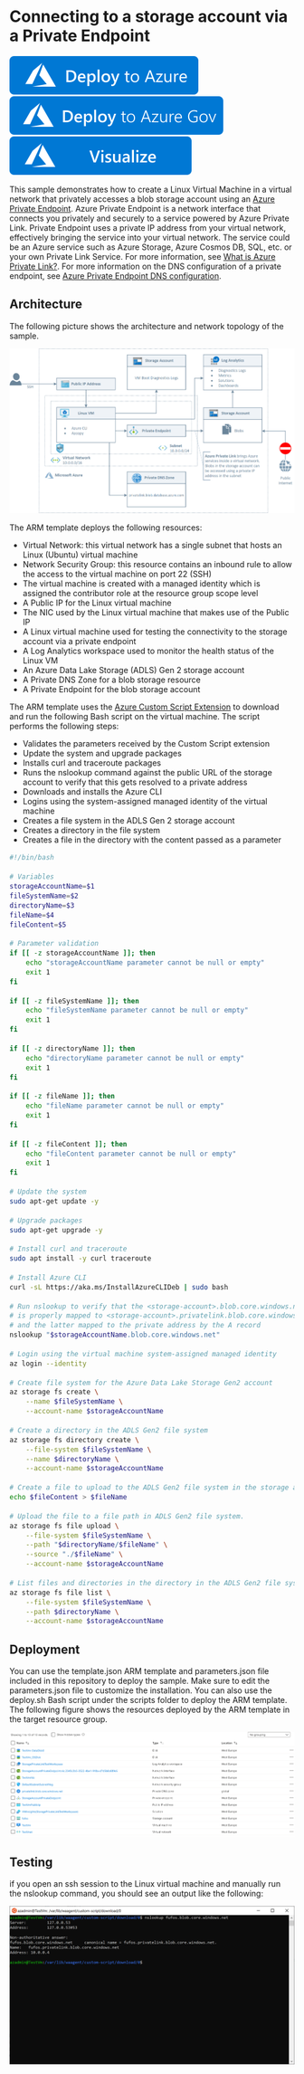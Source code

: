 # Connecting to a storage account via a Private Endpoint #

[![Deploy To Azure](https://raw.githubusercontent.com/Azure/azure-quickstart-templates/master/1-CONTRIBUTION-GUIDE/images/deploytoazure.svg?sanitize=true)](https://portal.azure.com/#create/Microsoft.Template/uri/https%3A%2F%2Fraw.githubusercontent.com%2FAzure%2Fazure-quickstart-templates%2Fmaster%2F201-blob-storage-private-endpoint%2Fazuredeploy.json)
[![Deploy To Azure US Gov](https://raw.githubusercontent.com/Azure/azure-quickstart-templates/master/1-CONTRIBUTION-GUIDE/images/deploytoazuregov.svg?sanitize=true)](https://portal.azure.us/#create/Microsoft.Template/uri/https%3A%2F%2Fraw.githubusercontent.com%2FAzure%2Fazure-quickstart-templates%2Fmaster%2F201-blob-storage-private-endpoint%2Fazuredeploy.json)
[![Visualize](https://raw.githubusercontent.com/Azure/azure-quickstart-templates/master/1-CONTRIBUTION-GUIDE/images/visualizebutton.svg?sanitize=true)](http://armviz.io/#/?load=https%3A%2F%2Fraw.githubusercontent.com%2FAzure%2Fazure-quickstart-templates%2Fmaster%2F201-blob-storage-private-endpoint%2Fazuredeploy.json)

This sample demonstrates how to create a Linux Virtual Machine in a virtual network that privately accesses a blob storage account using an [Azure Private Endpoint](https://docs.microsoft.com/en-us/azure/private-link/private-endpoint-overview). Azure Private Endpoint is a network interface that connects you privately and securely to a service powered by Azure Private Link. Private Endpoint uses a private IP address from your virtual network, effectively bringing the service into your virtual network. The service could be an Azure service such as Azure Storage, Azure Cosmos DB, SQL, etc. or your own Private Link Service. For more information, see [What is Azure Private Link?](https://docs.microsoft.com/en-us/azure/private-link/private-link-overview). For more information on the DNS configuration of a private endpoint, see [Azure Private Endpoint DNS configuration](https://docs.microsoft.com/en-us/azure/private-link/private-endpoint-dns).

## Architecture ##

The following picture shows the architecture and network topology of the sample.

![Architecture](images/architecture.png)

The ARM template deploys the following resources:

- Virtual Network: this virtual network has a single subnet that hosts an Linux (Ubuntu) virtual machine
- Network Security Group: this resource contains an inbound rule to allow the access to the virtual machine on port 22 (SSH)
- The virtual machine is created with a managed identity which is assigned the contributor role at the resource group scope level
- A Public IP for the Linux virtual machine
- The NIC used by the Linux virtual machine that makes use of the Public IP
- A Linux virtual machine used for testing the connectivity to the storage account via a private endpoint
- A Log Analytics workspace used to monitor the health status of the Linux VM
- An Azure Data Lake Storage (ADLS) Gen 2 storage account
- A Private DNS Zone for a blob storage resource
- A Private Endpoint for the blob storage account

The ARM template uses the [Azure Custom Script Extension](https://docs.microsoft.com/en-us/azure/virtual-machines/extensions/custom-script-linux) to download and run the following Bash script on the virtual machine. The script performs the following steps:

- Validates the parameters received by the Custom Script extension
- Update the system and upgrade packages
- Installs curl and traceroute packages
- Runs the nslookup command against the public URL of the storage account to verify that this gets resolved to a private address
- Downloads and installs the Azure CLI
- Logins using the system-assigned managed identity of the virtual machine
- Creates a file system in the ADLS Gen 2 storage account
- Creates a directory in the file system
- Creates a file in the directory with the content passed as a parameter

```bash
#!/bin/bash

# Variables
storageAccountName=$1
fileSystemName=$2
directoryName=$3
fileName=$4
fileContent=$5

# Parameter validation
if [[ -z storageAccountName ]]; then
    echo "storageAccountName parameter cannot be null or empty"
    exit 1
fi

if [[ -z fileSystemName ]]; then
    echo "fileSystemName parameter cannot be null or empty"
    exit 1
fi

if [[ -z directoryName ]]; then
    echo "directoryName parameter cannot be null or empty"
    exit 1
fi

if [[ -z fileName ]]; then
    echo "fileName parameter cannot be null or empty"
    exit 1
fi

if [[ -z fileContent ]]; then
    echo "fileContent parameter cannot be null or empty"
    exit 1
fi

# Update the system
sudo apt-get update -y

# Upgrade packages
sudo apt-get upgrade -y

# Install curl and traceroute
sudo apt install -y curl traceroute

# Install Azure CLI
curl -sL https://aka.ms/InstallAzureCLIDeb | sudo bash

# Run nslookup to verify that the <storage-account>.blob.core.windows.net public hostname of the storage account 
# is properly mapped to <storage-account>.privatelink.blob.core.windows.net by the private DNS zone
# and the latter mapped to the private address by the A record
nslookup "$storageAccountName.blob.core.windows.net"

# Login using the virtual machine system-assigned managed identity
az login --identity

# Create file system for the Azure Data Lake Storage Gen2 account
az storage fs create \
    --name $fileSystemName \
    --account-name $storageAccountName

# Create a directory in the ADLS Gen2 file system
az storage fs directory create \
    --file-system $fileSystemName \
    --name $directoryName \
    --account-name $storageAccountName

# Create a file to upload to the ADLS Gen2 file system in the storage account
echo $fileContent > $fileName

# Upload the file to a file path in ADLS Gen2 file system.
az storage fs file upload \
    --file-system $fileSystemName \
    --path "$directoryName/$fileName" \
    --source "./$fileName" \
    --account-name $storageAccountName

# List files and directories in the directory in the ADLS Gen2 file system.
az storage fs file list \
    --file-system $fileSystemName \
    --path $directoryName \
    --account-name $storageAccountName
```

## Deployment ##

You can use the template.json ARM template and parameters.json file included in this repository to deploy the sample. Make sure to edit the parameters.json file to customize the installation. You can also use the deploy.sh Bash script under the scripts folder to deploy the ARM template. The following figure shows the resources deployed by the ARM template in the target resource group.

![Resource Group](images/resourcegroup.png)

## Testing ##

if you open an ssh session to the Linux virtual machine and manually run the nslookup command, you should see an output like the following:

![Architecture](images/nslookup.png)
